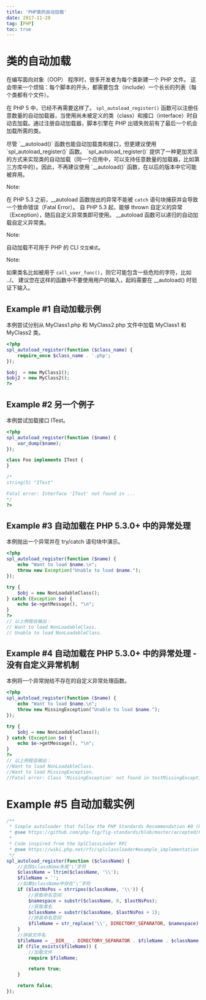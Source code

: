 ```yaml
---
title: 'PHP类的自动加载'
date: 2017-11-28
tag: [PHP]
toc: true
---
```


# 类的自动加载 
在编写面向对象（OOP） 程序时，很多开发者为每个类新建一个 PHP 文件。 这会带来一个烦恼：每个脚本的开头，都需要包含（include）一个长长的列表（每个类都有个文件）。 

在 PHP 5 中，已经不再需要这样了。 `spl_autoload_register()` 函数可以注册任意数量的自动加载器，当使用尚未被定义的类（class）和接口（interface）时自动去加载。通过注册自动加载器，脚本引擎在 PHP 出错失败前有了最后一个机会加载所需的类。 

<p class="note">
尽管 `__autoload()` 函数也能自动加载类和接口，但更建议使用 `spl_autoload_register()` 函数。 `spl_autoload_register()` 提供了一种更加灵活的方式来实现类的自动加载（同一个应用中，可以支持任意数量的加载器，比如第三方库中的）。因此，不再建议使用 `__autoload()` 函数，在以后的版本中它可能被弃用。
</p>
<p class="note">
Note: 

在 PHP 5.3 之前，__autoload 函数抛出的异常不能被 `catch` 语句块捕获并会导致一个致命错误（Fatal Error）。 自 PHP 5.3 起，能够 thrown 自定义的异常（Exception），随后自定义异常类即可使用。 __autoload 函数可以递归的自动加载自定义异常类。 

Note: 

自动加载不可用于 PHP 的 CLI `交互模式`。 

Note: 

如果类名比如被用于 `call_user_func()`，则它可能包含一些危险的字符，比如 ../。 建议您在这样的函数中不要使用用户的输入，起码需要在 __autoload() 时验证下输入。 
</p>

## Example #1 自动加载示例
本例尝试分别从 MyClass1.php 和 MyClass2.php 文件中加载 MyClass1 和 MyClass2 类。
```php
<?php
spl_autoload_register(function ($class_name) {
    require_once $class_name . '.php';
});

$obj  = new MyClass1();
$obj2 = new MyClass2();
?> 
```

## Example #2 另一个例子
本例尝试加载接口 ITest。 
```php
<?php
spl_autoload_register(function ($name) {
    var_dump($name);
});

class Foo implements ITest {
}

/*
string(5) "ITest"

Fatal error: Interface 'ITest' not found in ...
*/
?> 
```

## Example #3 自动加载在 PHP 5.3.0+ 中的异常处理
本例抛出一个异常并在 try/catch 语句块中演示。 
```php
<?php
spl_autoload_register(function ($name) {
    echo "Want to load $name.\n";
    throw new Exception("Unable to load $name.");
});

try {
    $obj = new NonLoadableClass();
} catch (Exception $e) {
    echo $e->getMessage(), "\n";
}
?> 
// 以上例程会输出：
// Want to load NonLoadableClass.
// Unable to load NonLoadableClass.
```

## Example #4 自动加载在 PHP 5.3.0+ 中的异常处理 - 没有自定义异常机制
本例将一个异常抛给不存在的自定义异常处理函数。 
```php
<?php
spl_autoload_register(function ($name) {
    echo "Want to load $name.\n";
    throw new MissingException("Unable to load $name.");
});

try {
    $obj = new NonLoadableClass();
} catch (Exception $e) {
    echo $e->getMessage(), "\n";
}
?> 
// 以上例程会输出：
//Want to load NonLoadableClass.
//Want to load MissingException.
//Fatal error: Class 'MissingException' not found in testMissingException.php on line 4
```

# Example #5 自动加载实例
```php
/**
 * Simple autoloader that follow the PHP Standards Recommendation #0 (PSR-0)
 * @see https://github.com/php-fig/fig-standards/blob/master/accepted/PSR-0.md for more informations.
 *
 * Code inspired from the SplClassLoader RFC
 * @see https://wiki.php.net/rfc/splclassloader#example_implementation
 */
spl_autoload_register(function ($className) {
    //去除$className末尾‘\’字符
    $className = ltrim($className, '\\');
    $fileName = '';
    //如果$className中存在‘\’字符
    if ($lastNsPos = strripos($className, '\\')) {
        //获取命名空间
        $namespace = substr($className, 0, $lastNsPos);
        //获取类名
        $className = substr($className, $lastNsPos + 1);
        //拼装命名空间
        $fileName = str_replace('\\', DIRECTORY_SEPARATOR, $namespace) . DIRECTORY_SEPARATOR;
    }
    //拼装文件名
    $fileName = __DIR__ . DIRECTORY_SEPARATOR . $fileName . $className . '.php';
    if (file_exists($fileName)) {
        //加载文件
        require $fileName;

        return true;
    }

    return false;
});
```

